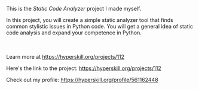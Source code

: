 This is the *Static Code Analyzer* project I made myself.


<p>In this project, you will create a simple static analyzer tool that finds common stylistic issues in Python code. You will get a general idea of static code analysis and expand your competence in Python.</p><br/><br/>Learn more at <a href="https://hyperskill.org/projects/112?utm_source=ide&utm_medium=ide&utm_campaign=ide&utm_content=project-card">https://hyperskill.org/projects/112</a>

Here's the link to the project: https://hyperskill.org/projects/112

Check out my profile: https://hyperskill.org/profile/561162448
